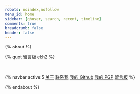 ```yaml
---
robots: noindex,nofollow
menu_id: home
sidebar: [ghuser, search, recent, timeline]
comments: true
breadcrumb: false
header: false
---
```


{% about %}

{% quot 留言板 el:h2 %}

<br/>

{% navbar active:5 [关于](/) [联系我](/contact-me/) [我的&nbsp;Github](/my-github/) [我的&nbsp;PGP](/my-pgp/) [留言板](/chat/) %}

{% endabout %}
